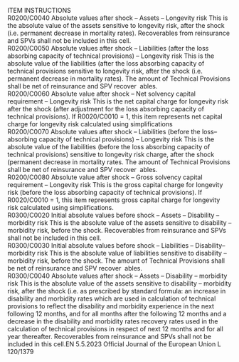  
ITEM  INSTRUCTIONS  
R0200/C0040  Absolute values after 
shock – Assets – 
Longevity risk  This is the absolute value of the assets sensitive to longevity risk, after the shock 
(i.e. permanent decrease in mortality rates). 
Recoverables from reinsurance and SPVs shall not be included in this cell.  
R0200/C0050  Absolute values after 
shock – Liabilities (after 
the loss absorbing 
capacity of technical 
provisions) – Longevity 
risk  This is the absolute value of the liabilities (after the loss absorbing capacity of 
technical provisions sensitive to longevity risk, after the shock (i.e. permanent 
decrease in mortality rates). 
The amount of Technical Provisions shall be net of reinsurance and SPV recover ­
ables.  
R0200/C0060  Absolute value after 
shock – Net solvency 
capital requirement – 
Longevity risk  This is the net capital charge for longevity risk after the shock (after adjustment 
for the loss absorbing capacity of technical provisions). 
If R0020/C0010 = 1, this item represents net capital charge for longevity risk 
calculated using simplifications  
R0200/C0070  Absolute values after 
shock – Liabilities (before 
the loss–absorbing 
capacity of technical 
provisions) – Longevity 
risk  This is the absolute value of the liabilities (before the loss absorbing capacity of 
technical provisions) sensitive to longevity risk charge, after the shock (permanent 
decrease in mortality rates. 
The amount of Technical Provisions shall be net of reinsurance and SPV recover ­
ables.  
R0200/C0080  Absolute value after 
shock – Gross solvency 
capital requirement – 
Longevity risk  This is the gross capital charge for longevity risk (before the loss absorbing 
capacity of technical provisions). 
If R0020/C0010 = 1, this item represents gross capital charge for longevity risk 
calculated using simplifications.  
R0300/C0020  Initial absolute values 
before shock – Assets – 
Disability – morbidity 
risk  This is the absolute value of the assets sensitive to disability – morbidity risk, 
before the shock. 
Recoverables from reinsurance and SPVs shall not be included in this cell.  
R0300/C0030  Initial absolute values 
before shock – Liabilities 
– Disability– morbidity 
risk  This is the absolute value of liabilities sensitive to disability – morbidity risk, 
before the shock. 
The amount of Technical Provisions shall be net of reinsurance and SPV recover ­
ables.  
R0300/C0040  Absolute values after 
shock – Assets – 
Disability – morbidity 
risk  This is the absolute value of the assets sensitive to disability – morbidity risk, after 
the shock (i.e. as prescribed by standard formula: an increase in disability and 
morbidity rates which are used in calculation of technical provisions to reflect the 
disability and morbidity experience in the next following 12 months, and for all 
months after the following 12 months and a decrease in the disability and 
morbidity rates recovery rates used in the calculation of technical provisions in 
respect of next 12 months and for all year thereafter. 
Recoverables from reinsurance and SPVs shall not be included in this cell.EN  5.5.2023 Official Journal of the European Union L 120/1379